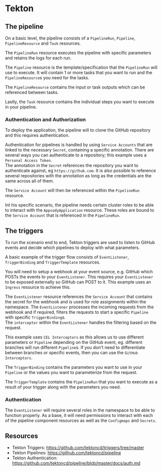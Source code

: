 # Tekton

## The pipeline

On a basic level, the pipeline consists of a `PipelineRun`, `Pipeline`, `PipelineResource` and `Task` resources.

The `PipelineRun` resource executes the pipeline with specific parameters and retains the logs for each run.

The `Pipeline` resource is the template/specification that the `PipelineRun` will use to execute. It will contain 1 or more tasks that you want to run and the `PipelineResource`s you need for the tasks.

The `PipelineResource` contains the input or task outputs which can be referenced between tasks.

Lastly, the `Task` resource contains the individual steps you want to execute in your pipeline.

### Authentication and Authorization

To deploy the application, the pipeline will to clone the GitHub repository and this requires authentication.

Authentication for pipelines is handled by using `Service Accounts` that are linked to the necessary `Secret`, containing a specific annotation. There are several ways you can authenticate to a repository; this example uses a `Personal Access Token`.  
The annotation in the `Secret` references the repository you want to authenticate against, eg `https://github.com`. It is also possible to reference several repositories with the annotation as long as the credentials are the same across all of them.

The `Service Account` will then be referenced within the `PipelineRun` resource.

Int his specific scenario, the pipeline needs certain cluster roles to be able to interact with the `AppsodyApplication` resource. These roles are bound to the `Service Account` that is referenced in the `PipelineRun`.

## The triggers

To run the scenario end to end, Tekton triggers are used to listen to GitHub events and decide which pipelines to deploy with what parameters.

A basic example of the trigger flow consists of `EventListener`, `TriggerBinding` and `TriggerTemplate` resources.

You will need to setup a webhook at your event source, e.g. GitHub which POSTs the events to your `EventListener`. This requires your `EventListener` to be exposed externally so GitHub can POST to it. This example uses an `Ingress` resource to achieve this.

The `EventListener` resource references the `Service Account` that contains the secret for the webhook and is used for role assignments within the namespace. The `EventListener` processes the incoming requests from the webhook and if required, filters the requests to start a specific `Pipeline` with specific `TriggerBinding`s.  
The `interceptor` within the `EventListener` handles the filtering based on the request.

This example uses `CEL Interceptors` as this allows us to use different parameters or `Pipeline` depending on the GitHub event, eg. different branches will run different `Pipeline`s. If you don't need to differentiate between branches or specific events, then you can use the `GitHub Interceptors`.

The `TriggerBinding` contains the parameters you want to use in your `Pipeline` or the values you want to parameterize from the request.

The `TriggerTemplate` contains the `PipelineRun` that you want to execute as a result of your trigger along with the parameters you need.

### Authentication

The `EventListener` will require several roles in the namespace to be able to function properly. As a base, it will need permissions to interact with each of the pipeline component resources as well as the `Configmaps` and `Secrets`.

## Resources
* Tekton Triggers: https://github.com/tektoncd/triggers/tree/master
* Tekton Pipelines: https://github.com/tektoncd/pipeline
* Tekton Authentication: https://github.com/tektoncd/pipeline/blob/master/docs/auth.md